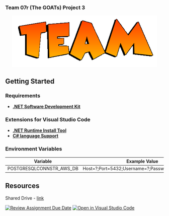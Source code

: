 ### Team 07r (The GOATs) Project 3

<p align="center">
  <img src="team-logo.png">
</p>

## Getting Started
### Requirements
- **[.NET Software Development Kit](https://dotnet.microsoft.com/en-us/download/dotnet)**

### Extensions for Visual Studio Code
- **[.NET Runtime Install Tool](https://marketplace.visualstudio.com/items?itemName=ms-dotnettools.vscode-dotnet-runtime)**
- **[C# language Support](https://marketplace.visualstudio.com/items?itemName=ms-dotnettools.csharp)**

### Environment Variables
| Variable                 | Example Value                                                                                           |
|--------------------------|---------------------------------------------------------------------------------------------------------|
| POSTGRESQLCONNSTR_AWS_DB | Host=?;Port=5432;Username=?;Password=?;Database=? |


## Resources
Shared Drive - [link](https://drive.google.com/drive/folders/0AB-toZbre_3rUk9PVA)


[![Review Assignment Due Date](https://classroom.github.com/assets/deadline-readme-button-24ddc0f5d75046c5622901739e7c5dd533143b0c8e959d652212380cedb1ea36.svg)](https://classroom.github.com/a/apcvbojB)
[![Open in Visual Studio Code](https://classroom.github.com/assets/open-in-vscode-718a45dd9cf7e7f842a935f5ebbe5719a5e09af4491e668f4dbf3b35d5cca122.svg)](https://classroom.github.com/online_ide?assignment_repo_id=12491873&assignment_repo_type=AssignmentRepo)

